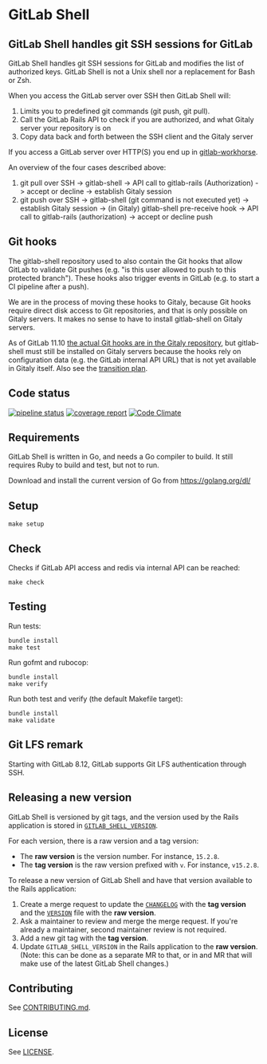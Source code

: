 # GitLab Shell

## GitLab Shell handles git SSH sessions for GitLab

GitLab Shell handles git SSH sessions for GitLab and modifies the list of authorized keys.
GitLab Shell is not a Unix shell nor a replacement for Bash or Zsh.

When you access the GitLab server over SSH then GitLab Shell will:

1. Limits you to predefined git commands (git push, git pull).
1. Call the GitLab Rails API to check if you are authorized, and what Gitaly server your repository is on
1. Copy data back and forth between the SSH client and the Gitaly server

If you access a GitLab server over HTTP(S) you end up in [gitlab-workhorse](https://gitlab.com/gitlab-org/gitlab-workhorse).

An overview of the four cases described above:

1. git pull over SSH -> gitlab-shell -> API call to gitlab-rails (Authorization) -> accept or decline -> establish Gitaly session
1. git push over SSH -> gitlab-shell (git command is not executed yet) -> establish Gitaly session -> (in Gitaly) gitlab-shell pre-receive hook -> API call to gitlab-rails (authorization) -> accept or decline push

## Git hooks

The gitlab-shell repository used to also contain the
Git hooks that allow GitLab to validate Git pushes (e.g. "is this user
allowed to push to this protected branch"). These hooks also trigger
events in GitLab (e.g. to start a CI pipeline after a push).

We are in the process of moving these hooks to Gitaly, because Git hooks
require direct disk access to Git repositories, and that is only
possible on Gitaly servers. It makes no sense to have to install
gitlab-shell on Gitaly servers.

As of GitLab 11.10  [the actual Git hooks are in the Gitaly
repository](https://gitlab.com/gitlab-org/gitaly/tree/v1.22.0/ruby/vendor/gitlab-shell/hooks),
but gitlab-shell must still be installed on Gitaly servers because the
hooks rely on configuration data (e.g. the GitLab internal API URL) that
is not yet available in Gitaly itself. Also see the [transition
plan](https://gitlab.com/gitlab-org/gitaly/issues/1226#note_126519133).

## Code status

[![pipeline status](https://gitlab.com/gitlab-org/gitlab-shell/badges/master/pipeline.svg)](https://gitlab.com/gitlab-org/gitlab-shell/commits/master)
[![coverage report](https://gitlab.com/gitlab-org/gitlab-shell/badges/master/coverage.svg)](https://gitlab.com/gitlab-org/gitlab-shell/commits/master)
[![Code Climate](https://codeclimate.com/github/gitlabhq/gitlab-shell.svg)](https://codeclimate.com/github/gitlabhq/gitlab-shell)

## Requirements

GitLab Shell is written in Go, and needs a Go compiler to build. It still requires
Ruby to build and test, but not to run.

Download and install the current version of Go from https://golang.org/dl/

## Setup

    make setup

## Check

Checks if GitLab API access and redis via internal API can be reached:

    make check

## Testing

Run tests:

    bundle install
    make test

Run gofmt and rubocop:

    bundle install
    make verify

Run both test and verify (the default Makefile target):

    bundle install
    make validate

## Git LFS remark

Starting with GitLab 8.12, GitLab supports Git LFS authentication through SSH.

## Releasing a new version

GitLab Shell is versioned by git tags, and the version used by the Rails
application is stored in
[`GITLAB_SHELL_VERSION`](https://gitlab.com/gitlab-org/gitlab-ce/blob/master/GITLAB_SHELL_VERSION).

For each version, there is a raw version and a tag version:

- The **raw version** is the version number. For instance, `15.2.8`.
- The **tag version** is the raw version prefixed with `v`. For instance, `v15.2.8`.

To release a new version of GitLab Shell and have that version available to the
Rails application:

1. Create a merge request to update the [`CHANGELOG`](CHANGELOG) with the
   **tag version** and the [`VERSION`](VERSION) file with the **raw version**.
2. Ask a maintainer to review and merge the merge request. If you're already a
   maintainer, second maintainer review is not required.
3. Add a new git tag with the **tag version**.
4. Update `GITLAB_SHELL_VERSION` in the Rails application to the **raw
   version**. (Note: this can be done as a separate MR to that, or in and MR
   that will make use of the latest GitLab Shell changes.)

## Contributing

See [CONTRIBUTING.md](./CONTRIBUTING.md).

## License

See [LICENSE](./LICENSE).
